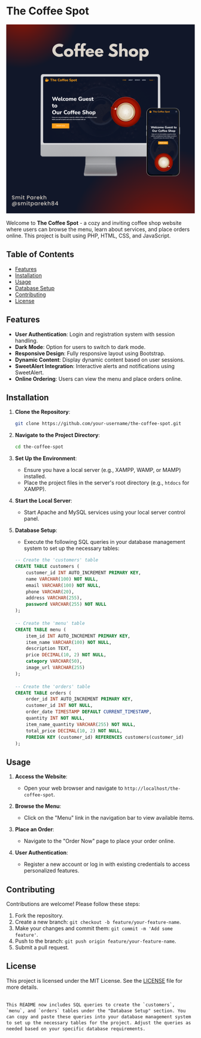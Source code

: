 # The Coffee Spot
![New Collection With Laptop Mockup Instagram Post](https://github.com/SmitParekh84/Images/blob/main/coffee-shop/New%20Collection%20With%20Laptop%20Mockup%20Instagram%20Post.png?raw=true)

Welcome to **The Coffee Spot** - a cozy and inviting coffee shop website where users can browse the menu, learn about services, and place orders online. This project is built using PHP, HTML, CSS, and JavaScript.

## Table of Contents

- [Features](#features)
- [Installation](#installation)
- [Usage](#usage)
- [Database Setup](#database-setup)
- [Contributing](#contributing)
- [License](#license)

## Features

- **User Authentication**: Login and registration system with session handling.
- **Dark Mode**: Option for users to switch to dark mode.
- **Responsive Design**: Fully responsive layout using Bootstrap.
- **Dynamic Content**: Display dynamic content based on user sessions.
- **SweetAlert Integration**: Interactive alerts and notifications using SweetAlert.
- **Online Ordering**: Users can view the menu and place orders online.

## Installation

1. **Clone the Repository**:
   ```bash
   git clone https://github.com/your-username/the-coffee-spot.git
   ```

2. **Navigate to the Project Directory**:
   ```bash
   cd the-coffee-spot
   ```

3. **Set Up the Environment**:
   - Ensure you have a local server (e.g., XAMPP, WAMP, or MAMP) installed.
   - Place the project files in the server's root directory (e.g., `htdocs` for XAMPP).

4. **Start the Local Server**:
   - Start Apache and MySQL services using your local server control panel.

5. **Database Setup**:
   - Execute the following SQL queries in your database management system to set up the necessary tables:


   ```sql
   -- Create the 'customers' table
   CREATE TABLE customers (
       customer_id INT AUTO_INCREMENT PRIMARY KEY,
       name VARCHAR(100) NOT NULL,
       email VARCHAR(100) NOT NULL,
       phone VARCHAR(20),
       address VARCHAR(255),
       password VARCHAR(255) NOT NULL
   );

   -- Create the 'menu' table
   CREATE TABLE menu (
       item_id INT AUTO_INCREMENT PRIMARY KEY,
       item_name VARCHAR(100) NOT NULL,
       description TEXT,
       price DECIMAL(10, 2) NOT NULL,
       category VARCHAR(50),
       image_url VARCHAR(255)
   );

   -- Create the 'orders' table
   CREATE TABLE orders (
       order_id INT AUTO_INCREMENT PRIMARY KEY,
       customer_id INT NOT NULL,
       order_date TIMESTAMP DEFAULT CURRENT_TIMESTAMP,
       quantity INT NOT NULL,
       item_name_quantity VARCHAR(255) NOT NULL,
       total_price DECIMAL(10, 2) NOT NULL,
       FOREIGN KEY (customer_id) REFERENCES customers(customer_id)
   );
   ```

## Usage

1. **Access the Website**:
   - Open your web browser and navigate to `http://localhost/the-coffee-spot`.

2. **Browse the Menu**:
   - Click on the "Menu" link in the navigation bar to view available items.

3. **Place an Order**:
   - Navigate to the "Order Now" page to place your order online.

4. **User Authentication**:
   - Register a new account or log in with existing credentials to access personalized features.

## Contributing

Contributions are welcome! Please follow these steps:

1. Fork the repository.
2. Create a new branch: `git checkout -b feature/your-feature-name`.
3. Make your changes and commit them: `git commit -m 'Add some feature'`.
4. Push to the branch: `git push origin feature/your-feature-name`.
5. Submit a pull request.

## License

This project is licensed under the MIT License. See the [LICENSE](LICENSE) file for more details.
```

This README now includes SQL queries to create the `customers`, `menu`, and `orders` tables under the "Database Setup" section. You can copy and paste these queries into your database management system to set up the necessary tables for the project. Adjust the queries as needed based on your specific database requirements.
